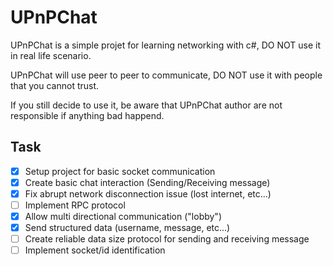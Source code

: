 # UPnPChat

UPnPChat is a simple projet for learning networking with c#, DO NOT use it in real life scenario.

UPnPChat will use peer to peer to communicate, DO NOT use it with people that you cannot trust.

If you still decide to use it, be aware that UPnPChat author are not responsible if anything bad happend.

## Task

- [x] Setup project for basic socket communication
- [x] Create basic chat interaction (Sending/Receiving message)
- [x] Fix abrupt network disconnection issue (lost internet, etc...)
- [ ] Implement RPC protocol
- [x] Allow multi directional communication ("lobby")
- [x] Send structured data (username, message, etc...)
- [ ] Create reliable data size protocol for sending and receiving message
- [ ] Implement socket/id identification